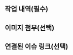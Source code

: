 ## 작업 내역(필수)
<!-- 기능에서 어떤 부분이 구현되었는지 말해주세요. -->

## 이미지 첨부(선택)
<!-- 변경 전, 변경 후 -->

## 연결된 이슈 링크(선택)
<!-- List related issues (e.g., Fixes #123) -->
